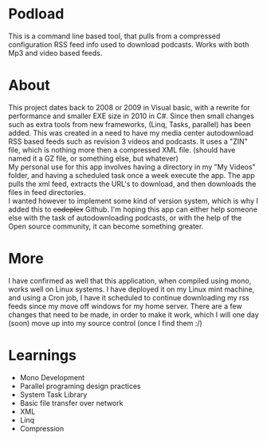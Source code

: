 # Podload
This is a command line based tool, that pulls from a compressed configuration RSS feed info used to download podcasts. 
Works with both Mp3 and video based feeds.

# About
This project dates back to 2008 or 2009 in Visual basic, with a rewrite for performance and smaller EXE size in 2010 in C#. 
Since then small changes such as extra tools from new frameworks, (Linq, Tasks, parallel) has been added.
This was created in a need to have my media center autodownload RSS based feeds such as revision 3 videos and podcasts.
It uses a "ZIN" file, which is nothing more then a compressed XML file. 
(should have named it a GZ file, or something else, but whatever)  
My personal use for this app involves having a directory in my "My Videos" folder, and having a scheduled task once a week 
execute the app. 
The app pulls the xml feed, extracts the URL's to download, and then downloads the files in feed directories.   
I wanted however to implement some kind of version system, which is why I added this to ~~codeplex~~ Github. 
I'm hoping this app can either help someone else with the task of autodownloading podcasts, or with the help of the Open 
source community, it can become something greater. 

# More
I have confirmed as well that this application, when compiled using mono, works well on Linux systems. I have deployed it
on my Linux mint machine, and using a Cron job, I have it scheduled to continue downloading my rss feeds since my move off
windows for my home server. There are a few changes that need to be made, in order to make it work, which I will one day (soon)
move up into my source control (once I find them :/)

# Learnings
* Mono Development
* Parallel programing design practices
* System Task Library
* Basic file transfer over network
* XML
* Linq
* Compression
